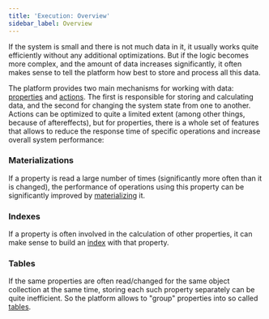 ```yaml
---
title: 'Execution: Overview'
sidebar_label: Overview
---
```


If the system is small and there is not much data in it, it usually works quite efficiently without any additional optimizations. But if the logic becomes more complex, and the amount of data increases significantly, it often makes sense to tell the platform how best to store and process all this data.

The platform provides two main mechanisms for working with data: [properties](Properties.md) and [actions](Actions.md). The first is responsible for storing and calculating data, and the second for changing the system state from one to another. Actions can be optimized to quite a limited extent (among other things, because of aftereffects), but for properties, there is a whole set of features that allows to reduce the response time of specific operations and increase overall system performance:

### Materializations

If a property is read a large number of times (significantly more often than it is changed), the performance of operations using this property can be significantly improved by [materializing](Materializations.md) it.

### Indexes

If a property is often involved in the calculation of other properties, it can make sense to build an [index](Indexes.md) with that property.

### Tables

If the same properties are often read/changed for the same object collection at the same time, storing each such property separately can be quite inefficient. So the platform allows to "group" properties into so called [tables](Tables.md).

  
